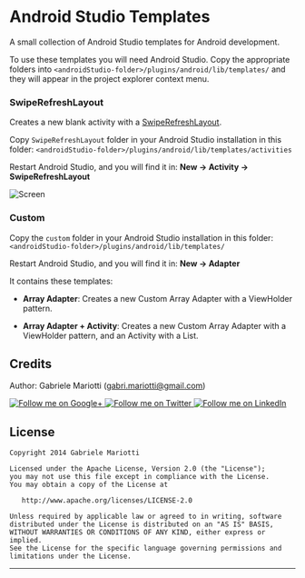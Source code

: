 # Android Studio Templates

A small collection of Android Studio templates for Android development.

To use these templates you will need Android Studio. Copy the appropriate folders into `<androidStudio-folder>/plugins/android/lib/templates/` and they will appear in the project explorer context menu.


### SwipeRefreshLayout

Creates a new blank activity with a [SwipeRefreshLayout](http://developer.android.com/reference/android/support/v4/widget/SwipeRefreshLayout.html).

Copy `SwipeRefreshLayout` folder in your Android Studio installation in this folder: `<androidStudio-folder>/plugins/android/lib/templates/activities`

Restart Android Studio, and you will find it in: **New -> Activity -> SwipeRefreshLayout**

![Screen](https://github.com/gabrielemariotti/AndroidStudioTemplate/raw/master/SwipeRefreshLayout.png)


### Custom

Copy the `custom` folder in your Android Studio installation in this folder: `<androidStudio-folder>/plugins/android/lib/templates/`

Restart Android Studio, and you will find it in: **New -> Adapter**


It contains these templates:

 - **Array Adapter**: Creates a new Custom Array Adapter with a ViewHolder pattern.

 - **Array Adapter + Activity**: Creates a new Custom Array Adapter with a ViewHolder pattern, and an Activity with a List.

 
Credits
-------

Author: Gabriele Mariotti (gabri.mariotti@gmail.com)

<a href="https://plus.google.com/u/0/114432517923423045208">
  <img alt="Follow me on Google+"
       src="https://github.com/gabrielemariotti/cardslib/raw/master/demo/images/g+64.png" />
</a>
<a href="https://twitter.com/GabMarioPower">
  <img alt="Follow me on Twitter"
       src="https://github.com/gabrielemariotti/cardslib/raw/master/demo/images/twitter64.png" />
</a>
<a href="http://it.linkedin.com/in/gabrielemariotti">
  <img alt="Follow me on LinkedIn"
       src="https://github.com/gabrielemariotti/cardslib/raw/master/demo/images/linkedin.png" />
</a>

License
-------

    Copyright 2014 Gabriele Mariotti

    Licensed under the Apache License, Version 2.0 (the "License");
    you may not use this file except in compliance with the License.
    You may obtain a copy of the License at

       http://www.apache.org/licenses/LICENSE-2.0

    Unless required by applicable law or agreed to in writing, software
    distributed under the License is distributed on an "AS IS" BASIS,
    WITHOUT WARRANTIES OR CONDITIONS OF ANY KIND, either express or implied.
    See the License for the specific language governing permissions and
    limitations under the License.


---
